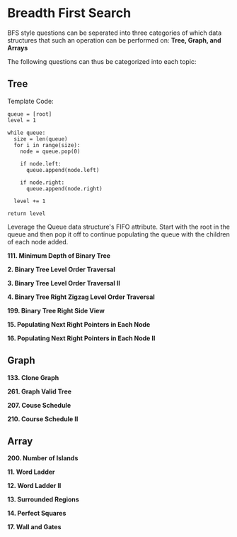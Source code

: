 # Breadth First Search

BFS style questions can be seperated into three categories of which data structures that such an operation can be
performed on: **Tree, Graph, and Arrays**

The following questions can thus be categorized into each topic:

## Tree

Template Code:

```
queue = [root]
level = 1

while queue:
  size = len(queue)
  for i in range(size):
    node = queue.pop(0)
    
    if node.left:
      queue.append(node.left)
      
    if node.right:
      queue.append(node.right)
     
  level += 1

return level
```

Leverage the Queue data structure's FIFO attribute. Start with the root in the queue and then pop it off to continue
populating the queue with the children of each node added. 

**111. Minimum Depth of Binary Tree**

**2. Binary Tree Level Order Traversal**

**3. Binary Tree Level Order Traversal II**

**4. Binary Tree Right Zigzag Level Order Traversal**

**199. Binary Tree Right Side View**

**15. Populating Next Right Pointers in Each Node**

**16. Populating Next Right Pointers in Each Node II**


## Graph
**133. Clone Graph**

**261. Graph Valid Tree**

**207. Couse Schedule**

**210. Course Schedule II**


## Array
**200. Number of Islands**

**11. Word Ladder**

**12. Word Ladder II**

**13. Surrounded Regions**

**14. Perfect Squares**

**17. Wall and Gates**
